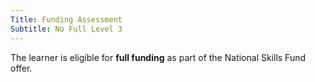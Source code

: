 ```yaml
---
Title: Funding Assessment
Subtitle: No Full Level 3
---
```


<div class="notification is-success is-light">
  The learner is eligible for <strong>full funding</strong> as part of the National Skills Fund offer.
</div>